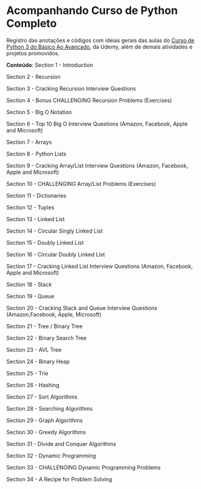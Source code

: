 # Acompanhando Curso de Python Completo

Registro das anotações e códigos com ideias gerais das aulas do [Curso de Python 3 do Básico Ao Avançado](https://www.udemy.com/course/data-structures-and-algorithms-bootcamp-in-python/), da Udemy, além de demais atividades e projetos promovidos.

**Conteúdo**:
Section 1 - Introduction

Section 2 - Recursion 

Section 3 - Cracking Recursion Interview Questions  

Section 4 - Bonus CHALLENGING Recursion Problems (Exercises)

Section 5 - Big O Notation

Section 6 - Top 10 Big O Interview Questions (Amazon, Facebook, Apple and Microsoft)

Section 7 - Arrays

Section 8 - Python Lists

Section 9 - Cracking Array/List Interview Questions (Amazon, Facebook, Apple and Microsoft)

Section 10 - CHALLENGING Array/List Problems (Exercises)

Section 11 - Dictionaries

Section 12 - Tuples

Section 13 - Linked List

Section 14 - Circular Singly Linked List

Section 15 - Doubly Linked List

Section 16 - Circular Doubly Linked List

Section 17 - Cracking Linked List Interview Questions (Amazon, Facebook, Apple and Microsoft)

Section 18 - Stack

Section 19 - Queue

Section 20 - Cracking Stack and Queue Interview Questions (Amazon,Facebook, Apple, Microsoft)

Section 21 - Tree / Binary Tree

Section 22 - Binary Search Tree

Section 23 - AVL Tree

Section 24 - Binary Heap

Section 25 - Trie

Section 26 - Hashing

Section 27 - Sort Algorithms

Section 28 - Searching Algorithms

Section 29 - Graph Algorithms

Section 30 - Greedy Algorithms

Section 31 - Divide and Conquer Algorithms

Section 32 - Dynamic Programming

Section 33 - CHALLENGING Dynamic Programming Problems

Section 34 - A Recipe for Problem Solving




























